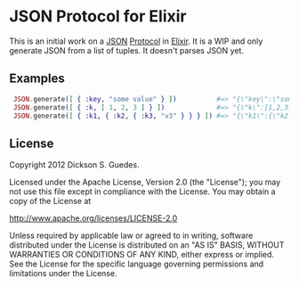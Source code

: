 JSON Protocol for Elixir
========================

This is an initial work on a [JSON](http://www.ietf.org/rfc/rfc4627.txt) [Protocol](http://elixir-lang.org/getting_started/4.html) in 
[Elixir](http://elixir-lang.org). It is a WIP and only generate JSON from a list of tuples. It doesn't parses JSON yet.

## Examples

```elixir
 JSON.generate([ { :key, "some value" } ])          #=> "{\"key\":\"some value\"}"
 JSON.generate([ { :k, [ 1, 2, 3 ] } ])             #=> "{\"k\":[1,2,3]}"
 JSON.generate([ { :k1, { :k2, { :k3, "v3" } } } ]) #=> "{\"k1\":{\"k2\":{\"k3\":\"v3\"}}}", 
```

## License

Copyright 2012 Dickson S. Guedes.

Licensed under the Apache License, Version 2.0 (the "License");
you may not use this file except in compliance with the License.
You may obtain a copy of the License at

http://www.apache.org/licenses/LICENSE-2.0

Unless required by applicable law or agreed to in writing, software
distributed under the License is distributed on an "AS IS" BASIS,
WITHOUT WARRANTIES OR CONDITIONS OF ANY KIND, either express or implied.
See the License for the specific language governing permissions and
limitations under the License.
